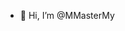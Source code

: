 - 👋 Hi, I’m @MMasterMy

<!---
MMasterMy/MMasterMy is a ✨ special ✨ repository because its `README.md` (this file) appears on your GitHub profile.
You can click the Preview link to take a look at your changes.
--->
